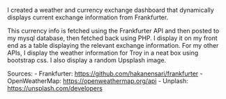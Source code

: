 I created a weather and currency exchange dashboard that dynamically displays current exchange information from Frankfurter. 

This currency info is fetched using the Frankfurter API and then posted to my mysql database, then fetched back using PHP. I display it 
on my front end as a table displaying the relevant exchange information. For my other APIs, I display the weather information for Troy in a neat box using bootstrap css. I also display a random Upsplash image. 

Sources:
    - Frankfurter: https://github.com/hakanensari/frankfurter
    - OpenWeatherMap: https://openweathermap.org/api
    - Unplash: https://unsplash.com/developers
